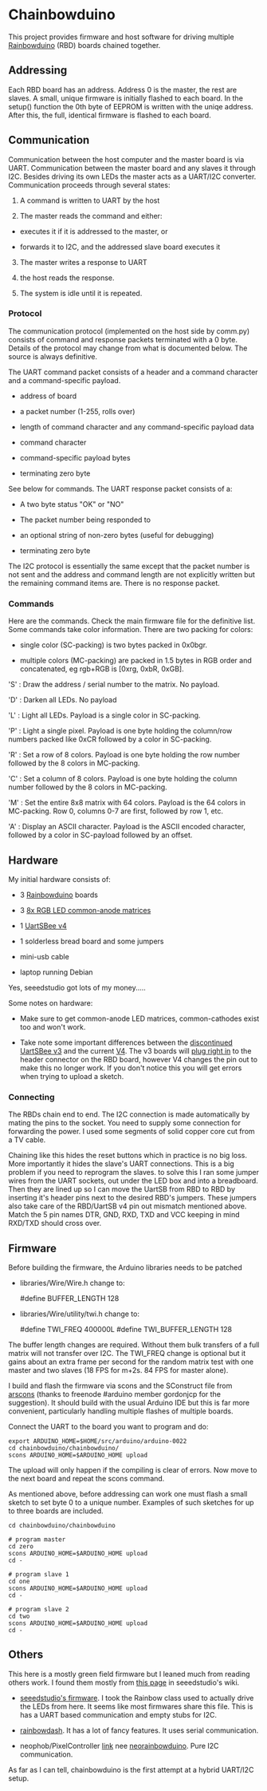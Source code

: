Chainbowduino 
=============

This project provides firmware and host software for driving multiple
[Rainbowduino](http://www.seeedstudio.com/depot/rainbowduino-led-driver-platform-atmega-328-p-371.html)
(RBD) boards chained together.


## Addressing

Each RBD board has an address.  Address 0 is the master, the rest are
slaves.  A small, unique firmware is initially flashed to each board.
In the setup() function the 0th byte of EEPROM is written with the
uniqe address.  After this, the full, identical firmware is flashed to
each board.


## Communication

Communication between the host computer and the master board is via
UART.  Communication between the master board and any slaves it
through I2C.  Besides driving its own LEDs the master acts as a
UART/I2C converter.  Communication proceeds through several states:

1. A command is written to UART by the host

2. The master reads the command and either:

 * executes it if it is addressed to the master, or

 * forwards it to I2C, and the addressed slave board executes it

3. The master writes a response to UART

4. the host reads the response.

5. The system is idle until it is repeated.
 

### Protocol

The communication protocol (implemented on the host side by comm.py)
consists of command and response packets terminated with a 0 byte.
Details of the protocol may change from what is documented below.  The
source is always definitive.

The UART command packet consists of a header and a command character
and a command-specific payload.

* address of board

* a packet number (1-255, rolls over)

* length of command character and any command-specific payload data

* command character

* command-specific payload bytes

* terminating zero byte

See below for commands.  The UART response packet consists of a:

* A two byte status "OK" or "NO"

* The packet number being responded to

* an optional string of non-zero bytes (useful for debugging)

* terminating zero byte

The I2C protocol is essentially the same except that the packet number
is not sent and the address and command length are not explicitly
written but the remaining command items are.  There is no response
packet.


### Commands

Here are the commands.  Check the main firmware file for the
definitive list.  Some commands take color information.  There are two
packing for colors:

* single color (SC-packing) is two bytes packed in 0x0bgr.

* multiple colors (MC-packing) are packed in 1.5 bytes in RGB order
  and concatenated, eg rgb+RGB is [0xrg, 0xbR, 0xGB].

'S'
: Draw the address / serial number to the matrix.  No payload.

'D'
: Darken all LEDs. No payload

'L'
: Light all LEDs.  Payload is a single color in SC-packing.

'P' : Light a single pixel.  Payload is one byte holding the
column/row numbers packed like 0xCR followed by a color in SC-packing.

'R'
: Set a row of 8 colors.  Payload is one byte holding the row number
followed by the 8 colors in MC-packing.

'C'
: Set a column of 8 colors.  Payload is one byte holding the column number
followed by the 8 colors in MC-packing.

'M' : Set the entire 8x8 matrix with 64 colors. Payload is the 64
colors in MC-packing.  Row 0, columns 0-7 are first, followed by row
1, etc.

'A' : Display an ASCII character.  Payload is the ASCII encoded
character, followed by a color in SC-payload followed by an offset.



## Hardware

My initial hardware consists of:

* 3 [Rainbowduino](http://www.seeedstudio.com/depot/rainbowduino-led-driver-platform-atmega-328-p-371.html) boards

* 3 [8x RGB LED common-anode matrices](http://www.seeedstudio.com/depot/60mm-square-88-led-matrix-super-bright-rgb-p-113.html)

* 1 [UartSBee v4](http://www.seeedstudio.com/depot/uartsbee-v4-p-688.html)

* 1 solderless bread board and some jumpers

* mini-usb cable

* laptop running Debian

Yes, seeedstudio got lots of my money.....


Some notes on hardware:

* Make sure to get common-anode LED matrices, common-cathodes exist too and won't work.

* Take note some important differences between the [discontinued](http://www.seeedstudio.com/wiki/UartSBee) [UartSBee v3](http://www.seeedstudio.com/wiki/UartSBee_V3.1) and the current [V4](http://www.seeedstudio.com/wiki/UartSBee_V4).  The v3 boards will [plug right in](http://www.seeedstudio.com/wiki/Rainbowduino_LED_driver_platform_-_Atmega_328#Use_UartSB_to_Upload_firmware) to the header connector on the RBD board, however V4 changes the pin out to make this no longer work.  If you don't notice this you will get errors when trying to upload a sketch.  


### Connecting

The RBDs chain end to end.  The I2C connection is made automatically
by mating the pins to the socket.  You need to supply some connection
for forwarding the power.  I used some segments of solid copper core
cut from a TV cable.

Chaining like this hides the reset buttons which in practice is no big
loss.  More importantly it hides the slave's UART connections.  This
is a big problem if you need to reprogram the slaves.  to solve this I
ran some jumper wires from the UART sockets, out under the LED box and
into a breadboard.  Then they are lined up so I can move the UartSB
from RBD to RBD by inserting it's header pins next to the desired
RBD's jumpers.  These jumpers also take care of the RBD/UartSB v4 pin
out mismatch mentioned above.  Match the 5 pin names DTR, GND, RXD,
TXD and VCC keeping in mind RXD/TXD should cross over.

## Firmware

Before building the firmware, the Arduino libraries needs to be
patched

* libraries/Wire/Wire.h change to:

    \#define BUFFER_LENGTH 128

* libraries/Wire/utility/twi.h change to:

    \#define TWI_FREQ 400000L
    \#define TWI_BUFFER_LENGTH 128

The buffer length changes are required.  Without them bulk transfers
of a full matrix will not transfer over I2C.  The TWI_FREQ change is
optional but it gains about an extra frame per second for the random
matrix test with one master and two slaves (18 FPS for m+2s.  84 FPS
for master alone).

I build and flash the firmware via scons and the SConstruct file from
[arscons](http://code.google.com/p/arscons/) (thanks to freenode #arduino member gordonjcp for the suggestion).  It should build with
the usual Arduino IDE but this is far more convenient, particularly
handling multiple flashes of multiple boards.

Connect the UART to the board you want to program and do:

    export ARDUINO_HOME=$HOME/src/arduino/arduino-0022
    cd chainbowduino/chainbowduino/
    scons ARDUINO_HOME=$ARDUINO_HOME upload

The upload will only happen if the compiling is clear of errors.  Now
move to the next board and repeat the scons command.

As mentioned above, before addressing can work one must flash a small
sketch to set byte 0 to a unique number.  Examples of such sketches
for up to three boards are included.

    cd chainbowduino/chainbowduino

    # program master
    cd zero
    scons ARDUINO_HOME=$ARDUINO_HOME upload
    cd -

    # program slave 1
    cd one    
    scons ARDUINO_HOME=$ARDUINO_HOME upload
    cd -
    
    # program slave 2
    cd two
    scons ARDUINO_HOME=$ARDUINO_HOME upload
    cd -


## Others

This here is a mostly green field firmware but I leaned much from
reading others work.  I found them mostly from [this page](http://www.seeedstudio.com/wiki/Rainbowduino_LED_driver_platform_-_Atmega_328#Rainbowdunio_Firmware) in seeedstudio's wiki.

* [seeedstudio's firmware](http://code.google.com/p/rainbowduino/).  I
  took the Rainbow class used to actually drive the LEDs from here.
  It seems like most firmwares share this file.  This is has a UART
  based communication and empty stubs for I2C.

* [rainbowdash](http://rainbowdash.googlecode.com).  It has a lot of
  fancy features.  It uses serial communication.

* neophob/PixelController
  [link](https://github.com/neophob/PixelController) nee
  [neorainbowduino](http://code.google.com/p/neorainbowduino/).  Pure
  I2C communication.

As far as I can tell, chainbowduino is the first attempt at a hybrid
UART/I2C setup.
